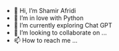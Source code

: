 - 👋 Hi, I’m Shamir Afridi
- 👀 I’m in love with Python
- 🌱 I’m currently exploring Chat GPT
- 💞️ I’m looking to collaborate on ...
- 📫 How to reach me ...

<!---
shamirafridi00/shamirafridi00 is a ✨ special ✨ repository because its `README.md` (this file) appears on your GitHub profile.
You can click the Preview link to take a look at your changes.
--->
